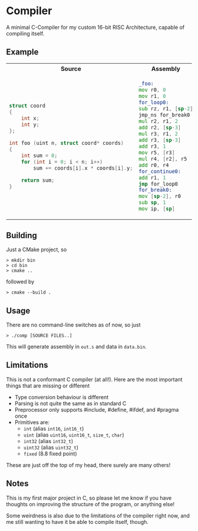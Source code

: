 # Compiler
A minimal C-Compiler for my custom 16-bit RISC Architecture, capable of compiling itself.

## Example

<table>
<tr>
<th>Source</th>
<th>Assembly</th>
</tr>
<tr>
<td>
  
```c
struct coord
{
    int x;
    int y;
};

int foo (uint n, struct coord* coords)
{
    int sum = 0;
    for (int i = 0; i < n; i++)
        sum += coords[i].x * coords[i].y;

    return sum;
}
```
  
</td>
<td>

```asm
_foo:
mov r0, 0
mov r1, 0
for_loop0:
sub rz, r1, [sp-2]
jmp_ns for_break0
mul r2, r1, 2
add r2, [sp-3]
mul r3, r1, 2
add r3, [sp-3]
add r3, 1
mov r5, [r3]
mul r4, [r2], r5
add r0, r4
for_continue0:
add r1, 1
jmp for_loop0
for_break0:
mov [sp-2], r0
sub sp, 1
mov ip, [sp]
```

</td>
</tr>
</table>

## Building
Just a CMake project, so 

```
> mkdir bin
> cd bin
> cmake ..
```
followed by
```
> cmake --build .
```

## Usage
There are no command-line switches as of now, so just
```
> ./comp [SOURCE FILES..]
```
This will generate assembly in `out.s` and data in `data.bin`.

## Limitations
This is not a conformant C compiler (at all!). Here are the most important things that are missing or different
- Type conversion behaviour is different
- Parsing is not quite the same as in standard C
- Preprocessor only supports #include, #define, #ifdef, and #pragma once
- Primitives are:
  - `int` (alias `int16`, `int16_t`)
  - `uint` (alias `uint16`, `uint16_t`, `size_t`, `char`)
  - `int32` (alias `int32_t`)
  - `uint32` (alias `uint32_t`)
  - `fixed` (8.8 fixed point)
  
These are just off the top of my head, there surely are many others!

## Notes
This is my first major project in C, so please let me know if you have thoughts on improving the structure of the program, or anything else! 

Some weirdness is also due to the limitations of the compiler right now, and me still wanting to have it be able to compile itself, though.
